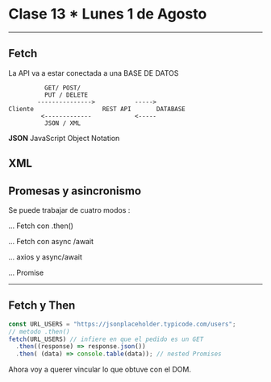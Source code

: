 # Clase 13 * Lunes 1 de Agosto

---

## Fetch


La API va a estar conectada a una BASE DE DATOS

``` 
          GET/ POST/
          PUT / DELETE  
        --------------->           ----->
Cliente                   REST API       DATABASE
         <-------------            <-----
          JSON / XML
```

**JSON**  JavaScript Object Notation

**XML**
---

## Promesas y asincronismo

Se puede trabajar de cuatro modos :

... Fetch con .then()

... Fetch con async /await

... axios y async/await

... Promise

---

## Fetch y Then

```JavaSCript
const URL_USERS = "https://jsonplaceholder.typicode.com/users";
// metodo .then()
fetch(URL_USERS) // infiere en que el pedido es un GET
  .then((response) => response.json())
  .then( (data) => console.table(data)); // nested Promises
```

Ahora voy a querer vincular lo que obtuve con el DOM.


